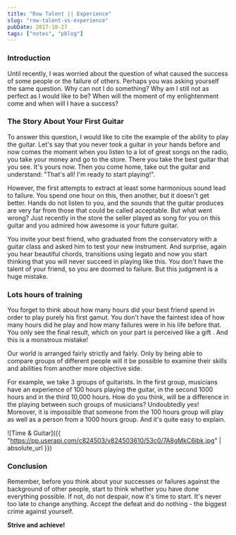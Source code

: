 ```yaml
---
title: "Row Talent || Experience"
slug: "row-talent-vs-experience"
pubDate: 2017-10-27
tags: ["notes", "pblog"]
---
```


### Introduction

Until recently, I was worried about the question of what caused the success of some people or the failure of others. Perhaps you was asking yourself the same question. Why can not I do something? Why am I still not as perfect as I would like to be? When will the moment of my enlightenment come and when will I have a success?

### The Story About Your First Guitar

To answer this question, I would like to cite the example of the ability to play the guitar. Let's say that you never took a guitar in your hands before and now comes the moment when you listen to a lot of great songs on the radio, you take your money and go to the store. There you take the best guitar that you see. It's yours now. Then you come home, take out the guitar and understand: "That's all! I'm ready to start playing!".

However, the first attempts to extract at least some harmonious sound lead to failure. You spend one hour on this, then another, but it doesn't get better. Hands do not listen to you, and the sounds that the guitar produces are very far from those that could be called acceptable. But what went wrong? Just recently in the store the seller played as song for you on this guitar and you admired how awesome is your future guitar.

You invite your best friend, who graduated from the conservatory with a guitar class and asked him to test your new instrument. And surprise, again you hear beautiful chords, transitions using legato and now you start thinking that you will never succeed in playing like this. You don't have the talent of your friend, so you are doomed to failure. But this judgment is a huge mistake.

### Lots hours of training

You forget to think about how many hours did your best friend spend in order to play purely his first gamut. You don't have the faintest idea of ​​how many hours did he play and how many failures were in his life before that. You only see the final result, which on your part is perceived like a gift . And this is a monstrous mistake!

Our world is arranged fairly strictly and fairly. Only by being able to compare groups of different people will it be possible to examine their skills and abilities from another more objective side.

For example, we take 3 groups of guitarists. In the first group, musicians have an experience of 100 hours playing the guitar, in the second 1000 hours and in the third 10,000 hours. How do you think, will be a difference in the playing between such groups of musicians? Undoubtedly yes! Moreover, it is impossible that someone from the 100 hours group will play as well as a person from a 1000 hours group. And it's quite easy to explain.

![Time & Guitar]({{ "https://pp.userapi.com/c824503/v824503610/53c0/7A8gMkC6ibk.jpg" | absolute_url }})

### Conclusion

Remember, before you think about your successes or failures against the background of other people, start to think whether you have done everything possible. If not, do not despair, now it's time to start. It's never too late to change anything. Accept the defeat and do nothing - the biggest crime against yourself.

**Strive and achieve!**
